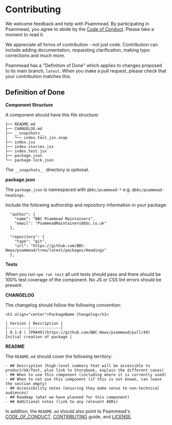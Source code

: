 # Contributing 

We welcome feedback and help with Psammead. By participating in Psammead, you agree to abide by the [Code of Conduct](https://github.com/BBC-News/psammead/blob/latest/CODE_OF_CONDUCT.md). Please take a moment to read it.

We appreciate all forms of contribution - not just code. Contribution can include adding documentation, requesting clarification, making typo corrections and much more.

Psammead has a "Definition of Done" which applies to changes proposed to its main branch, `latest`. When you make a pull request, please check that your contribution matches this.

## Definition of Done

**Component Structure**

A component should have this file structure:

```
├── README.md
├── CHANGELOG.md
├── __snapshots__
│   └── index.test.jsx.snap
├── index.jsx
├── index.stories.jsx
├── index.test.jsx
├── package.json
└── package-lock.json
```

The `__snapshots__` directory is optional.


**package.json**

The `package.json` is namespaced with `@bbc/psammead-*` e.g. `@bbc/psammead-headings`.

Include the following authorship and repository information in your package:

```
  "author": {
    "name": "BBC Psammead Maintainers",
    "email": "PsammeadMaintainers@bbc.co.uk"
  },
```

```
  "repository": {
    "type": "git",
    "url": "https://github.com/BBC-News/psammead/tree/latest/packages/Headings"
  },
```


**Tests**

When you run `npm run test` all unit tests should pass and there should be 100% test coverage of the component. No JS or CSS lint errors should be present.


**CHANGELOG**

The changelog should follow the following convention: 
```
<h1 align="center">PackageName Changelog</h1>

| Version | Description |
|---------|-------------|
| 0.1.0 | [PR#49](https://github.com/BBC-News/psammead/pull/49) Initial creation of package |
```


**README**

The `README.md` should cover the following territory: 

```
- ## Description (high-level summary that will be accessible to product/UX/Test, plus link to Storybook, explain the different cases)
- ## When to use this component (including where it is currently used)
- ## When to not use this component (if this is not known, can leave the section empty)
- ## Accessibility notes (ensuring they make sense to non-technical audiences)
- ## Roadmap (what we have planned for this component)
- ## Additional notes (link to any relevant ADRs)
```

In addition, the `README.md` should also point to Psammead's [CODE_OF_CONDUCT](https://github.com/BBC-News/psammead/blob/latest/CODE_OF_CONDUCT.md), [CONTRIBUTING](https://github.com/BBC-News/psammead/blob/latest/CONTRIBUTING.md) guide, and [LICENSE](https://github.com/BBC-News/psammead/blob/latest/LICENSE).
